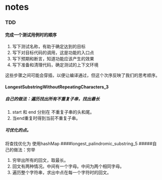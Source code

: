 # notes

### TDD
#### 完成一个测试用例时的顺序
1. 写下测试名称，有助于确定达到的目标
2. 写下对目标代码的调用，这是功能的入口点
3. 写下预期和断言，知道功能应该产生的效果
4. 写下准备和清理代码，确定测试的上下文环境

这些步骤之间可能会穿插，以便让编译通过，但这个次序反映了我们的思考顺序。

#### LongestSubstringWithoutRepeatingCharacters_3

##### 自己的做法：遍历找出所有不重复子串，找出最长
1. start 和 end 分别在 不重复子串的头和尾。
2. 当end重复时得到当前不重复子串。

##### 可优化的点。
将查找优化为 使用hashMap
####longest_palindromic_substring_5
#####自己的做法：穷举
1. 穷举出所有的回文，取最长。
2. 回文有两种情况。中间有一个字母。中间为两个相同字母。
3. 遍历整个字符串，求出中点在每一个字符时的回文。

